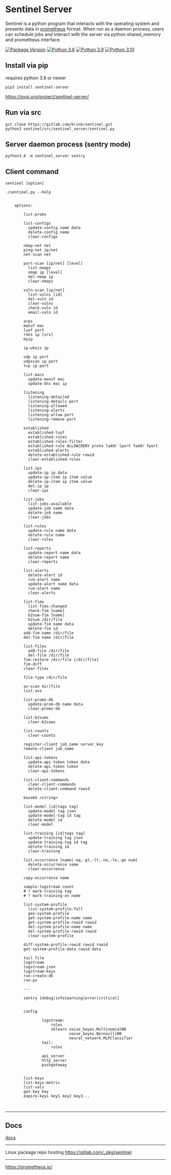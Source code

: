 
# Sentinel Server

Sentinel is a python program that interacts with the operating system and presents data in [prometheus](https://prometheus.io) format.  When run as a daemon process, users can schedule jobs and interact with the server via python shared_memory and prometheus interface.  

[![Package Version](https://img.shields.io/pypi/v/sentinel-server.svg)](https://pypi.python.org/pypi/sentinel-server/)
[![Python 3.8](https://img.shields.io/badge/python-3.8-blue.svg)](https://www.python.org/downloads/release/python-380/)
[![Python 3.9](https://img.shields.io/badge/python-3.9-blue.svg)](https://www.python.org/downloads/release/python-390/)
[![Python 3.10](https://img.shields.io/badge/python-3.10-blue.svg)](https://www.python.org/downloads/release/python-3100/)


## Install via pip
requires python 3.8 or newer  
```
pip3 install sentinel-server
```
https://pypi.org/project/sentinel-server/    

## Run via src
```
git clone https://gitlab.com/krink/sentinel.git
python3 sentinel/src/sentinel_server/sentinel.py
```

## Server daemon process (sentry mode)
```
python3.8 -m sentinel_server sentry    
```

## Client command   
```
sentinel [option]    
```

```
./sentinel.py --help


    options:

        list-proms

        list-configs
          update-config name data
          delete-config name
          clear-configs

        nmap-net net
        ping-net ip/net
        net-scan net

        port-scan [ip/net] [level]
          list-nmaps
          nmap ip [level]
          del-nmap ip
          clear-nmaps

        vuln-scan [ip/net]
          list-vulns [id]
          del-vuln id
          clear-vulns
          check-vuln id
          email-vuln id

        arps
        manuf mac
        lsof port
        rdns ip [srv]
        myip

        ip-whois ip

        udp ip port
        udpscan ip port
        tcp ip port

        list-macs
          update-manuf mac
          update-dns mac ip

        listening
          listening-detailed
          listening-details port
          listening-allowed
          listening-alerts
          listening-allow port
          listening-remove port

        established
          established-lsof
          established-rules
          established-rules-filter
          established-rule ALLOW|DENY proto laddr lport faddr fport
          established-alerts
          delete-established-rule rowid
          clear-established-rules

        list-ips
          update-ip ip data
          update-ip-item ip item value
          delete-ip-item ip item value
          del-ip ip
          clear-ips

        list-jobs
          list-jobs-available
          update-job name data
          delete-job name
          clear-jobs

        list-rules
          update-rule name data
          delete-rule name
          clear-rules

        list-reports
          update-report name data
          delete-report name
          clear-reports

        list-alerts
          delete-alert id
          run-alert name
          update-alert name data
          run-alert name
          clear-alerts

        list-fims
          list-fims-changed
          check-fim [name]
          b2sum-fim [name]
          b2sum /dir/file
          update-fim name data
          delete-fim id
        add-fim name /dir/file
        del-fim name /dir/file

        list-files
          add-file /dir/file
          del-file /dir/file
        fim-restore /dir/file [/dir/file]
        fim-diff
        clear-files

        file-type /dir/file

        av-scan dir|file
        list-avs

        list-proms-db
          update-prom-db name data
          clear-proms-db

        list-b2sums
          clear-b2sums

        list-counts
          clear-counts

        register-client job_name server_key
        remote-client job_name

        list-api-tokens
          update-api-token token data
          delete-api-token token
          clear-api-tokens

        list-client-commands
          clear-client-commands
          delete-client-command rowid

        base64 <string>

        list-model [id|tags tag]
          update-model tag json
          update-model-tag id tag
          delete-model id
          clear-model

        list-training [id|tags tag]
          update-training tag json
          update-training-tag id tag
          delete-training id
          clear-training

        list-occurrence [name|-eq,-gt,-lt,-ne,-le,-ge num]
          delete-occurrence name
          clear-occurrence

        copy-occurrence name

        sample-logstream count
        # ? mark-training tag
        # ? mark-training-on name

        list-system-profile
          list-system-profile-full
          gen-system-profile
          get-system-profile-name name
          get-system-profile-rowid rowid
          del-system-profile-name name
          del-system-profile-rowid rowid
          clear-system-profile

        diff-system-profile-rowid rowid rowid
        get-system-profile-data rowid data

        tail file
        logstream
        logstream-json
        logstream-keys
        run-create-db
        run-ps

        ---

        sentry [debug|info|warning|error|critical]


        config

                logstream:
                    rules
                    sklearn naive_bayes.MultinomialNB
                            naive_bayes.BernoulliNB
                            neural_network.MLPClassifier
                tail:
                    rules

                api_server
                http_server
                pushgateway


        list-keys
        list-keys-metric
        list-vals
        get-key key
        expire-keys key1 key2 key3...



```

---   

## Docs

[docs](docs/)

---   

Linux package repo hosting https://gitlab.com/_pkg/sentinel  

---

https://prometheus.io/    




